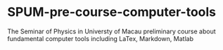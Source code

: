 # SPUM-pre-course-computer-tools
 The Seminar of Physics in Universty of Macau preliminary course about fundamental computer tools including LaTex, Markdown, Matlab
